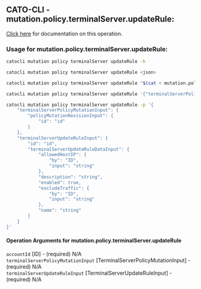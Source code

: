 
## CATO-CLI - mutation.policy.terminalServer.updateRule:
[Click here](https://api.catonetworks.com/documentation/#mutation-mutation.policy.terminalServer.updateRule) for documentation on this operation.

### Usage for mutation.policy.terminalServer.updateRule:

```bash
catocli mutation policy terminalServer updateRule -h

catocli mutation policy terminalServer updateRule <json>

catocli mutation policy terminalServer updateRule "$(cat < mutation.policy.terminalServer.updateRule.json)"

catocli mutation policy terminalServer updateRule '{"terminalServerPolicyMutationInput":{"policyMutationRevisionInput":{"id":"id"}},"terminalServerUpdateRuleInput":{"id":"id","terminalServerUpdateRuleDataInput":{"allowedHostIP":{"by":"ID","input":"string"},"description":"string","enabled":true,"excludeTraffic":{"by":"ID","input":"string"},"name":"string"}}}'

catocli mutation policy terminalServer updateRule -p '{
    "terminalServerPolicyMutationInput": {
        "policyMutationRevisionInput": {
            "id": "id"
        }
    },
    "terminalServerUpdateRuleInput": {
        "id": "id",
        "terminalServerUpdateRuleDataInput": {
            "allowedHostIP": {
                "by": "ID",
                "input": "string"
            },
            "description": "string",
            "enabled": true,
            "excludeTraffic": {
                "by": "ID",
                "input": "string"
            },
            "name": "string"
        }
    }
}'
```

#### Operation Arguments for mutation.policy.terminalServer.updateRule ####

`accountId` [ID] - (required) N/A    
`terminalServerPolicyMutationInput` [TerminalServerPolicyMutationInput] - (required) N/A    
`terminalServerUpdateRuleInput` [TerminalServerUpdateRuleInput] - (required) N/A    
